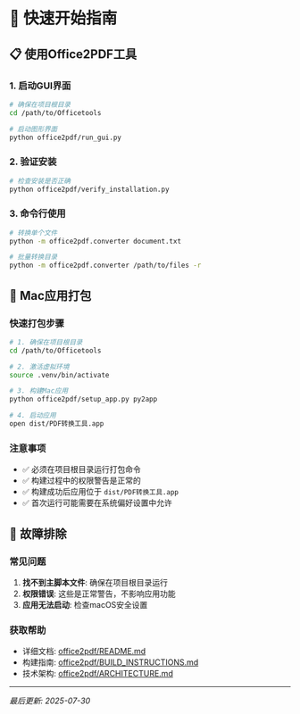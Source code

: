 # 🚀 快速开始指南

## 📋 使用Office2PDF工具

### 1. 启动GUI界面
```bash
# 确保在项目根目录
cd /path/to/Officetools

# 启动图形界面
python office2pdf/run_gui.py
```

### 2. 验证安装
```bash
# 检查安装是否正确
python office2pdf/verify_installation.py
```

### 3. 命令行使用
```bash
# 转换单个文件
python -m office2pdf.converter document.txt

# 批量转换目录
python -m office2pdf.converter /path/to/files -r
```

## 🍎 Mac应用打包

### 快速打包步骤
```bash
# 1. 确保在项目根目录
cd /path/to/Officetools

# 2. 激活虚拟环境
source .venv/bin/activate

# 3. 构建Mac应用
python office2pdf/setup_app.py py2app

# 4. 启动应用
open dist/PDF转换工具.app
```

### 注意事项
- ✅ 必须在项目根目录运行打包命令
- ✅ 构建过程中的权限警告是正常的
- ✅ 构建成功后应用位于 `dist/PDF转换工具.app`
- ✅ 首次运行可能需要在系统偏好设置中允许

## 🔧 故障排除

### 常见问题
1. **找不到主脚本文件**: 确保在项目根目录运行
2. **权限错误**: 这些是正常警告，不影响应用功能
3. **应用无法启动**: 检查macOS安全设置

### 获取帮助
- 详细文档: [office2pdf/README.md](office2pdf/README.md)
- 构建指南: [office2pdf/BUILD_INSTRUCTIONS.md](office2pdf/BUILD_INSTRUCTIONS.md)
- 技术架构: [office2pdf/ARCHITECTURE.md](office2pdf/ARCHITECTURE.md)

---

*最后更新: 2025-07-30*
